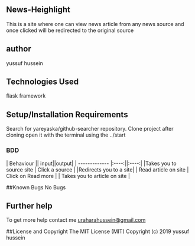 
## News-Heighlight
This is a site  where one can view news article from any news source and once clicked will be redirected to the original source

## author
yussuf hussein


## Technologies Used
flask framework

## Setup/Installation Requirements
Search for yareyaska/github-searcher repository.
Clone project
after cloning open it with the terminal using the ../start


### BDD
| Behaviour    || input||output|
| ------------- |:----:||:----:|
|Takes you to source site  | Click a source | |Redirects you to a site|
| Read article on site  | Click on Read more   | | Takes you to article on site |




##Known Bugs
   No Bugs


## Further help

To get more help contact me uraharahussein@gmail.com


##License and Copyright
The MIT License (MIT) Copyright (c) 2019 yussuf hussein
